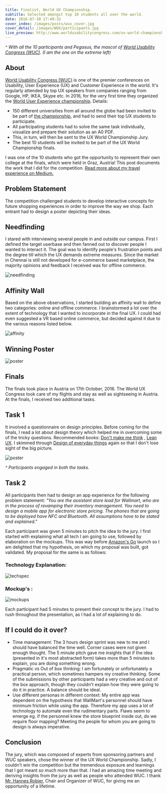 ```yaml
---
title: Finalist, World UX Championship. 
subtitle: Selected amongst top 10 students all over the world.
date: 2016-07-30 17:49:32
cover_index: /images/posts/wux_cover.jpg
cover_detail: /images/WUX/participants.jpg
live_preview: http://www.worldusabilitycongress.com/ux-world-championship/
---
```

*^ With all the 10 participants and Pegasus, the mascot of [World Usability Congress (WUC)](http://www.worldusabilitycongress.com/). (I am the one on the extreme left)*

## About
[World Usability Congress (WUC)](http://www.worldusabilitycongress.com/) is one of the premier conferences on Usability, User Experience (UX) and Customer Experience in the world. It's regularly attended by top UX speakers from companies ranging from Google, HP, IKEA, Skype etc. In 2016, for the very first time they organized the [World User Experience championship](http://www.worldusabilitycongress.com/ux-world-championship/). Details:

* 150 different universities from all around the globe had been invited to be part of [the championship](http://www.worldusabilitycongress.com/ux-world-championship/), and had to send their top UX students to participate. 
* All participating students had to solve the same task individually, visualize and prepare their solution as an A0 PDF.
* This, in turn, will then be sent to the UX World Championship Jury.
* The best 10 students will be invited to be part of the UX World Championship finals.

I was one of the 10 students who got the opportunity to represent their own college at the finals, which were held in Graz, Austria! This post documents the work that I did for the competition. [Read more about my travel experience on Medium.](https://medium.com/@kr.prastut/world-user-experience-championship-a-whirlwind-of-an-experience-9d2d2d3f32c1)

## Problem Statement

The competition challenged students to develop interactive concepts for future shopping experiences in order to improve the way we shop. Each entrant had to design a poster depicting their ideas.


## Needfinding

I stared with interviewing several people in and outside our campus. First I defined the target userbase and then fanned out to discover people I wanted to interact it. The goal was to identify people's frustration points and the degree till which the UX demands extreme measures. Since the market in Chennai is still not developed for e-commerce based marketplace, the majority opinions and feedback I received was for offline commerce. 

![needfinding](/images/WUX/needfinding.jpg)


## Affinity Wall
Based on the above observations, I started building an affinity wall to define two categories: online and offline commerce. I brainstormed a lot over the extent of technology that I wanted to incorporate in the final UX. I could had even suggested a VR based online commerce, but decided against it due to the various reasons listed below. 

![affinity](/images/WUX/affinitywall.jpg)
## Winning Poster

![poster](/images/WUX/poster.jpg)

## Finals

The finals took place in Austria on 17th October, 2016. The World UX Congress took care of my flights and stay as well as sightseeing in Austria. At the finals, I received two additional tasks. 

## Task 1 
It involved a questionnaire on design principles. Before coming for the finals, I read a lot about design theory which helped me in overcoming some of the tricky questions. Recommended books: [Don't make me think](http://www.amazon.in/Dont-Make-Me-Think-Usability/dp/0321344758) , [Lean UX](http://shop.oreilly.com/product/0636920021827.do). I skimmed through [Design of everyday things](http://www.amazon.in/Design-Everyday-Things-Donald-Norman/dp/0465050654/ref=pd_sim_14_1?_encoding=UTF8&psc=1&refRID=1B4P1RHDN5DZPRKTAY0Y) again so that I don't lose sight of the big picture.

![poster](/images/WUX/task1.jpg)

*^ Participants engaged in both the tasks.*

## Task 2
All participants then had to design an app experience for the following problem statement:
*"You are the assistant store lead for Wallmart, who are in the process of revamping their inventory management. You need to design a mobile app for electronic store pricing. The phones that are going to be deployed have NFC and Bluetooth. All assumptions have to be stated and explained."*

Each participant was given 5 minutes to pitch the idea to the jury. I first started with explaining what all tech I am going to use, followed by elaboration on the mockups. This was way before [Amazon's Go](https://www.amazon.com/b?node=16008589011) launch so I am delighted that my hypothesis, on which my proposal was built, got validated. My proposal for the same is as follows: 

### Technology Explanation:

![techspec](/images/WUX/final.jpg)

### Mockup's :

![mockups](/images/WUX/app.jpg)

Each participant had 5 minutes to present their concept to the jury. I had to rush throughout the presentation, as I had a lot of explaining to do.   

## If I could do it over? 
* Time management: The 3 hours design sprint was new to me and I should have balanced the time well. Corner cases were not given enough thought. The 5 minute pitch gave me insights that if the idea (presented in it's most abstracted form) takes more than 5 minutes to explain, you are doing something wrong.  
* Pragmatic vs Out of box thinking: I am fortunately or unfortunately a practical person, which sometimes hampers my creative thinking. Some of the submissions by other participants had a very creative and out of the box approach, though they couldn't explain how they were going to do it in practice. A balance should be ideal. 
* Use different personas in different context: My entire app was dependent on the hypothesis that WallMart's personnel should have minimum friction while using the app. Therefore my app uses a lot of technology to automate even the rudimentary parts. Flaws seem to emerge eg. if the personnel knew the store blueprint inside out, do we require floor mapping? Meeting the people for whom you are going to design is always imperative. 

## Conclusion

The jury, which was composed of experts from sponsoring partners and WUC speakers, chose the winner of the UX World Championship. Sadly, I couldn't win the competition but the tremendous exposure and learnings that I got meant so much more than that. I had an amazing time meeting and deriving insights from the jury as well as people who attended WUC. I thank [Mr. Hannes Robier](https://www.linkedin.com/in/hannesrobier), Chair and Organizer of WUC, for giving me an opportunity of a lifetime.
